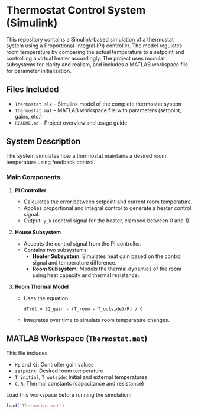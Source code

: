 # Thermostat Control System (Simulink)

This repository contains a Simulink-based simulation of a thermostat system using a Proportional-Integral (PI) controller. The model regulates room temperature by comparing the actual temperature to a setpoint and controlling a virtual heater accordingly. The project uses modular subsystems for clarity and realism, and includes a MATLAB workspace file for parameter initialization.

## Files Included

- `Thermostat.slx` – Simulink model of the complete thermostat system
- `Thermostat.mat` – MATLAB workspace file with parameters (setpoint, gains, etc.)
- `README.md` – Project overview and usage guide

## System Description

The system simulates how a thermostat maintains a desired room temperature using feedback control.

### Main Components

1. **PI Controller**
   - Calculates the error between setpoint and current room temperature.
   - Applies proportional and integral control to generate a heater control signal.
   - Output: `y_k` (control signal for the heater, clamped between 0 and 1)

2. **House Subsystem**
   - Accepts the control signal from the PI controller.
   - Contains two subsystems:
     - **Heater Subsystem**: Simulates heat gain based on the control signal and temperature difference.
     - **Room Subsystem**: Models the thermal dynamics of the room using heat capacity and thermal resistance.

3. **Room Thermal Model**
   - Uses the equation:
     ```
     dT/dt = (Q_gain - (T_room - T_outside)/R) / C
     ```
   - Integrates over time to simulate room temperature changes.

## MATLAB Workspace (`Thermostat.mat`)

This file includes:
- `Kp` and `Ki`: Controller gain values
- `setpoint`: Desired room temperature
- `T_initial`, `T_outside`: Initial and external temperatures
- `C`, `R`: Thermal constants (capacitance and resistance)

Load this workspace before running the simulation:

```matlab
load('Thermostat.mat')
